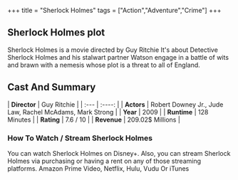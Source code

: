 +++
title = "Sherlock Holmes"
tags = ["Action","Adventure","Crime"]
+++
## Sherlock Holmes plot
Sherlock Holmes is a movie directed by Guy Ritchie It's about Detective Sherlock Holmes and his stalwart partner Watson engage in a battle of wits and brawn with a nemesis whose plot is a threat to all of England.
## Cast And Summary
| **Director**      | Guy Ritchie |
    | :---        |    :----:   |
    |  **Actors** | Robert Downey Jr., Jude Law, Rachel McAdams, Mark Strong |
    | **Year**   | 2009    |
    |  **Runtime** | 128 Minutes |
    |  **Rating** | 7.6 / 10 | 
    |  **Revenue** | 209.02$ Millions |
### How To Watch / Stream Sherlock Holmes
You can watch Sherlock Holmes on Disney+.
Also, you can stream Sherlock Holmes via purchasing or having a rent on any of those streaming platforms.
Amazon Prime Video, Netflix, Hulu, Vudu Or iTunes